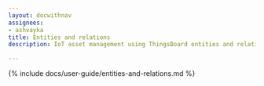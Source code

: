 ```yaml
---
layout: docwithnav
assignees:
- ashvayka
title: Entities and relations
description: IoT asset management using ThingsBoard entities and relations feature

---
```


{% include docs/user-guide/entities-and-relations.md %}